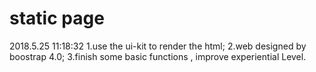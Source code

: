 # static page
2018.5.25 11:18:32
1.use the ui-kit to render the html;
2.web designed by boostrap 4.0;
3.finish some basic functions , improve experiential Level.
